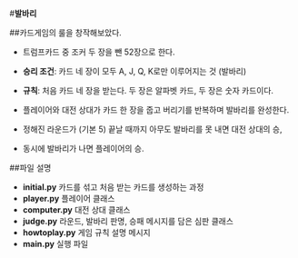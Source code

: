 #**발바리**

##카드게임의 룰을 창작해보았다. 

* 트럼프카드 중 조커 두 장을 뺀 52장으로 한다.

* **승리 조건**: 카드 네 장이 모두 A, J, Q, K로만 이루어지는 것 (발바리)

* **규칙**: 처음 카드 네 장을 받는다. 두 장은 알파벳 카드, 두 장은 숫자 카드이다.

* 플레이어와 대전 상대가 카드 한 장을 줍고 버리기를 반복하며 발바리를 완성한다.

* 정해진 라운드가 (기본 5) 끝날 때까지 아무도 발바리를 못 내면 대전 상대의 승,

* 동시에 발바리가 나면 플레이어의 승.

##파일 설명

* **initial.py** 카드를 섞고 처음 받는 카드를 생성하는 과정
* **player.py** 플레이어 클래스
* **computer.py** 대전 상대 클래스
* **judge.py** 라운드, 발바리 판명, 승패 메시지를 담은 심판 클래스
* **howtoplay.py** 게임 규칙 설명 메시지
* **main.py** 실행 파일
